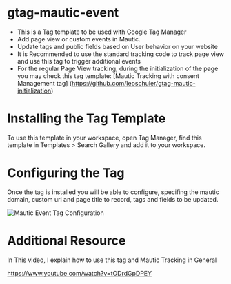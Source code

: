 # gtag-mautic-event
- This is a Tag template to be used with Google Tag Manager
- Add page view or custom events in Mautic.
- Update tags and public fields based on User behavior on your website
- It is Recommended to use the standard tracking code to track page view and use this tag to trigger additional events
- For the regular Page View tracking, during the initialization of the page you may check this tag template: [Mautic Tracking with consent Management tag]
(https://github.com/leoschuler/gtag-mautic-initialization)

# Installing the Tag Template
To use this template in your workspace, open Tag Manager, find this template in Templates > Search Gallery and add it to your workspace.

# Configuring the Tag
Once the tag is installed you will be able to configure, specifing the mautic domain, custom url and page title to record, tags and fields to be updated.

![Mautic Event Tag Configuration](https://github.com/leoschuler/gtag-mautic-event/blob/master/docs/Mautic-Event-Config.png)

# Additional Resource

In This video, I explain how to use this tag and Mautic Tracking in General

https://www.youtube.com/watch?v=tODrdGpDPEY
